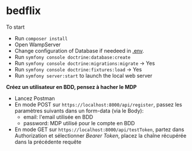 # bedflix

To start
- Run `composer install`
- Open WampServer
- Change configuration of Database if needeed in [.env](<.env>).
- Run `symfony console doctrine:database:create`
- Run `symfony console doctrine:migrations:migrate` -> Yes
- Run `symfony console doctrine:fixtures:load` -> Yes
- Run `symfony server:start` to launch the local web server

**Créez un utilisateur en BDD, pensez à hacher le MDP**
- Lancez Postman
- En mode POST sur ` https://localhost:8000/api/register `, passez les paramètres suivants dans un form-data (via le Body):
    - email: l'email utilisée en BDD
    - password: MDP utilisé pour le compte en BDD
- En mode GET sur ` https://localhost:8000/api/testToken `, partez dans Authorization et sélectionner *Bearer Token*, placez la chaîne récupérée dans la précédente requête